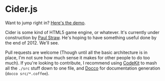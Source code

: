 # Cider.js

Want to jump right in? [Here's the demo](http://paulstraw.com/cider).

Cider is some kind of HTML5 game engine, or whatever. It's currently under construction by [Paul Straw](http://paulstraw.com). He's hoping to have something useful done by the end of 2012. We'll see.

Pull requests are welcome (Though until all the basic architecture is in place, I'm not sure how much sense it makes for other people to do too much). If you're looking to contribute, I recommend using [CodeKit](http://incident57.com/codekit/) to mash all the `./src` stuff down to one file, and [Docco](http://jashkenas.github.com/docco/) for documentation generation (`docco src/*.coffee`).